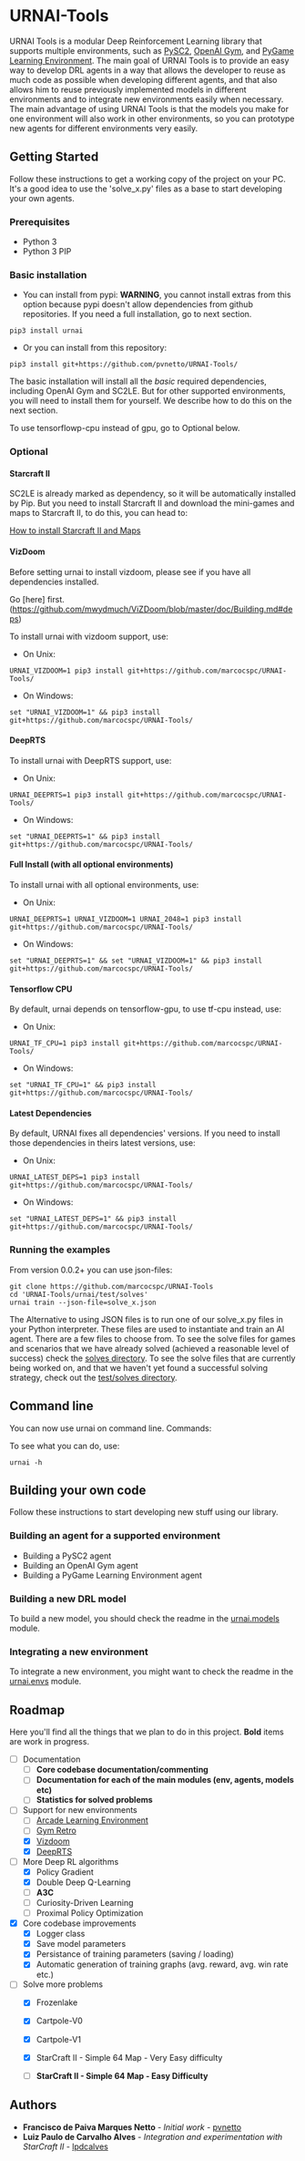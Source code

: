 # URNAI-Tools
URNAI Tools is a modular Deep Reinforcement Learning library that supports multiple environments, such as [PySC2](https://github.com/deepmind/pysc2), [OpenAI Gym](https://github.com/openai/gym), and [PyGame Learning Environment](https://github.com/ntasfi/PyGame-Learning-Environment). The main goal of URNAI Tools is to provide an easy way to develop DRL agents in a way that allows the developer to reuse as much code as possible when developing different agents, and that also allows him to reuse previously implemented models in different environments and to integrate new environments easily when necessary. The main advantage of using URNAI Tools is that the models you make for one environment will also work in other environments, so you can prototype new agents for different environments very easily.

## Getting Started

Follow these instructions to get a working copy of the project on your PC. It's a good idea to use the 'solve_x.py' files as a base to start developing your own agents.

### Prerequisites

- Python 3
- Python 3 PIP

### Basic installation

- You can install from pypi:
**WARNING**, you cannot install extras from this option because pypi doesn't allow dependencies from github repositories. If you need a full installation, go to next section.
```
pip3 install urnai
```

- Or you can install from this repository:
```
pip3 install git+https://github.com/pvnetto/URNAI-Tools/ 
```

The basic installation will install all the *basic* required dependencies, including OpenAI Gym and SC2LE. But for other supported environments, you will need to install them for yourself. We describe how to do this on the next section. 

To use tensorflowp-cpu instead of gpu, go to Optional below.

### Optional

#### Starcraft II

SC2LE is already marked as dependency, so it will be automatically installed by Pip. But you need to install Starcraft II and download the mini-games and maps to Starcraft II, to do this, you can head to:

[How to install Starcraft II and Maps](https://github.com/deepmind/pysc2#get-starcraft-ii) 

#### VizDoom

Before setting urnai to install vizdoom, please see if you have all dependencies installed.

Go [here] first.(https://github.com/mwydmuch/ViZDoom/blob/master/doc/Building.md#deps)

To install urnai with vizdoom support, use:

- On Unix:
```
URNAI_VIZDOOM=1 pip3 install git+https://github.com/marcocspc/URNAI-Tools/ 
```

- On Windows:
```
set "URNAI_VIZDOOM=1" && pip3 install git+https://github.com/marcocspc/URNAI-Tools/
```

#### DeepRTS 

To install urnai with DeepRTS support, use:

- On Unix:
```
URNAI_DEEPRTS=1 pip3 install git+https://github.com/marcocspc/URNAI-Tools/
```

- On Windows:
```
set "URNAI_DEEPRTS=1" && pip3 install git+https://github.com/marcocspc/URNAI-Tools/
```

#### Full Install (with all optional environments)

To install urnai with all optional environments, use:

- On Unix:
```
URNAI_DEEPRTS=1 URNAI_VIZDOOM=1 URNAI_2048=1 pip3 install git+https://github.com/marcocspc/URNAI-Tools/
```

- On Windows:
```
set "URNAI_DEEPRTS=1" && set "URNAI_VIZDOOM=1" && pip3 install git+https://github.com/marcocspc/URNAI-Tools/
```

#### Tensorflow CPU

By default, urnai depends on tensorflow-gpu, to use tf-cpu instead, use:

- On Unix:
```
URNAI_TF_CPU=1 pip3 install git+https://github.com/marcocspc/URNAI-Tools/ 
```

- On Windows:
```
set "URNAI_TF_CPU=1" && pip3 install git+https://github.com/marcocspc/URNAI-Tools/
```

#### Latest Dependencies 

By default, URNAI fixes all dependencies' versions. If you need to install those dependencies in theirs latest versions, use: 

- On Unix:
```
URNAI_LATEST_DEPS=1 pip3 install git+https://github.com/marcocspc/URNAI-Tools/
```

- On Windows:
```
set "URNAI_LATEST_DEPS=1" && pip3 install git+https://github.com/marcocspc/URNAI-Tools/
```

### Running the examples

From version 0.0.2+ you can use json-files:

```
git clone https://github.com/marcocspc/URNAI-Tools 
cd 'URNAI-Tools/urnai/test/solves'
urnai train --json-file=solve_x.json
```

The Alternative to using JSON files is to run one of our solve_x.py files in your Python interpreter. These files are used to instantiate and train an AI agent.
There are a few files to choose from. To see the solve files for games and scenarios that we have already solved (achieved a reasonable level of success) check the [solves directory](https://github.com/marcocspc/URNAI-Tools/tree/master/urnai/solves). To see the solve files that are currently being worked on, and that we haven't yet found a successful solving strategy, check out the [test/solves directory](https://github.com/marcocspc/URNAI-Tools/tree/master/urnai/test/solves).

## Command line

You can now use urnai on command line. Commands:

To see what you can do, use:
```
urnai -h
```

## Building your own code

Follow these instructions to start developing new stuff using our library.

### Building an agent for a supported environment

- Building a PySC2 agent
- Building an OpenAI Gym agent
- Building a PyGame Learning Environment agent

### Building a new DRL model

To build a new model, you should check the readme in the [urnai.models](https://github.com/pvnetto/URNAI-Tools/tree/master/urnai/models) module.

### Integrating a new environment

To integrate a new environment, you might want to check the readme in the [urnai.envs](https://github.com/pvnetto/URNAI-Tools/tree/master/urnai/envs) module.

## Roadmap

Here you'll find all the things that we plan to do in this project. **Bold** items are work in progress.

* [ ] Documentation
  * [ ] **Core codebase documentation/commenting**
  * [ ] **Documentation for each of the main modules (env, agents, models etc)**
  * [ ] **Statistics for solved problems**
* [ ] Support for new environments
  * [ ] [Arcade Learning Environment](https://github.com/mgbellemare/Arcade-Learning-Environment)
  * [ ] [Gym Retro](https://github.com/openai/retro)
  * [X] [Vizdoom](https://github.com/mwydmuch/ViZDoom)
  * [X] [DeepRTS](https://github.com/cair/deep-rts)
* [ ] More Deep RL algorithms
  * [X] Policy Gradient
  * [X] Double Deep Q-Learning
  * [ ] **A3C**
  * [ ] Curiosity-Driven Learning
  * [ ] Proximal Policy Optimization
* [X] Core codebase improvements
  * [X] Logger class
  * [X] Save model parameters
  * [X] Persistance of training parameters (saving / loading)
  * [X] Automatic generation of training graphs (avg. reward, avg. win rate etc.)
* [ ] Solve more problems
  * [X] Frozenlake
  * [X] Cartpole-V0
  * [X] Cartpole-V1
  * [X] StarCraft II - Simple 64 Map - Very Easy difficulty
  * [ ] **StarCraft II - Simple 64 Map - Easy Difficulty**


## Authors

* **Francisco de Paiva Marques Netto** - *Initial work* - [pvnetto](https://github.com/pvnetto)
* **Luiz Paulo de Carvalho Alves** - *Integration and experimentation with StarCraft II* - [lpdcalves](https://github.com/lpdcalves)
